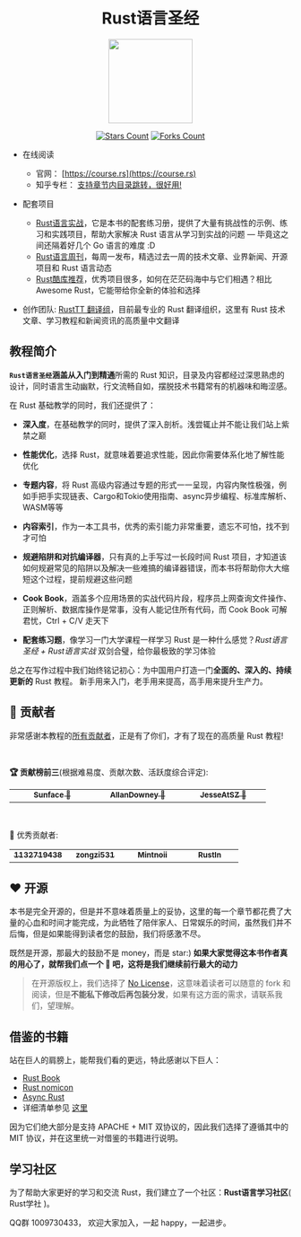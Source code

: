 <h1 align="center">Rust语言圣经</h1>

<div align="center">
    <img height="150" src="https://github.com/sunface/rust-by-practice/blob/master/en/assets/logo.png?raw=true">
</div>
   
<div align="center">

[![Stars Count](https://img.shields.io/github/stars/sunface/rust-course?style=flat)](https://github.com/sunface/rust-by-practice/stargazers) [![Forks Count](https://img.shields.io/github/forks/sunface/rust-course.svg?style=flat)](https://github.com/naaive/orange/network/members)
</div>

- 在线阅读
  - 官网： [https://course.rs](https://course.rs)
  - 知乎专栏： [支持章节内目录跳转，很好用!](https://www.zhihu.com/column/c_1452781034895446017)
  
- 配套项目  
  - [Rust语言实战](https://github.com/sunface/rust-by-practice)，它是本书的配套练习册，提供了大量有挑战性的示例、练习和实践项目，帮助大家解决 Rust 语言从学习到实战的问题 — 毕竟这之间还隔着好几个 Go 语言的难度 :D
  - [Rust语言周刊](https://github.com/sunface/rust-weekly)，每周一发布，精选过去一周的技术文章、业界新闻、开源项目和 Rust 语言动态
  - [Rust酷库推荐](https://github.com/sunface/fancy-rust)，优秀项目很多，如何在茫茫码海中与它们相遇？相比 Awesome Rust，它能带给你全新的体验和选择

- 创作团队: [RustTT 翻译组](https://rusttt.org)，目前最专业的 Rust 翻译组织，这里有 Rust 技术文章、学习教程和新闻资讯的高质量中文翻译


## 教程简介

**`Rust语言圣经`**涵盖从**入门到精通**所需的 Rust 知识，目录及内容都经过深思熟虑的设计，同时语言生动幽默，行文流畅自如，摆脱技术书籍常有的机器味和晦涩感。

在 Rust 基础教学的同时，我们还提供了：

- **深入度**，在基础教学的同时，提供了深入剖析。浅尝辄止并不能让我们站上紫禁之巅

- **性能优化**，选择 Rust，就意味着要追求性能，因此你需要体系化地了解性能优化

- **专题内容**，将 Rust 高级内容通过专题的形式一一呈现，内容内聚性极强，例如手把手实现链表、Cargo和Tokio使用指南、async异步编程、标准库解析、WASM等等

- **内容索引**，作为一本工具书，优秀的索引能力非常重要，遗忘不可怕，找不到才可怕

- **规避陷阱和对抗编译器**，只有真的上手写过一长段时间 Rust 项目，才知道该如何规避常见的陷阱以及解决一些难搞的编译器错误，而本书将帮助你大大缩短这个过程，提前规避这些问题

- **Cook Book**，涵盖多个应用场景的实战代码片段，程序员上网查询文件操作、正则解析、数据库操作是常事，没有人能记住所有代码，而 Cook Book 可解君忧，Ctrl + C/V 走天下

- **配套练习题**，像学习一门大学课程一样学习 Rust 是一种什么感觉？*Rust语言圣经 + Rust语言实战* 双剑合璧，给你最极致的学习体验

总之在写作过程中我们始终铭记初心：为中国用户打造一门**全面的、深入的、持续更新的** Rust 教程。 新手用来入门，老手用来提高，高手用来提升生产力。

## 🏅 贡献者

非常感谢本教程的[所有贡献者](https://github.com/sunface/rust-course/graphs/contributors)，正是有了你们，才有了现在的高质量 Rust 教程!

<br />

**🏆 贡献榜前三**(根据难易度、贡献次数、活跃度综合评定):
<table>
    <tr>
        <td align="center" width="25%">
            <a href="https://github.com/sunface">
                <img src="https://avatars.githubusercontent.com/u/7036754?v=4?s=100"   alt=""/>
                <br />
                <sub><b>Sunface 🥇</b></sub>
            </a>
        </td>
        <td align="center" width="25%">
            <a href="https://github.com/AllanDowney">
                <img src="https://avatars.githubusercontent.com/u/82752697?v=4?s=100"   alt=""/>
                <br />
                <sub><b>AllanDowney 🥈</b></sub>
            </a>
        </td>
        <td align="center" width="25%">
            <a href="https://github.com/JesseAtSZ">
                <img src="https://avatars.githubusercontent.com/u/35264598?v=4?s=100"  alt=""/>
                <br />
                <sub><b>JesseAtSZ 🥉</b></sub>
            </a>
        </td>
    </tr>
</table>

<br />

🏅 优秀贡献者: 
<table>
    <tr>
        <td align="center" width="25%">
            <a href="https://github.com/1132719438">
                <img src="https://avatars.githubusercontent.com/u/10138791?v=4?s=100" alt=""/>
                <br />
                <sub><b>1132719438</b></sub>
            </a>
        </td>
        <td align="center" width="25%">
            <a href="https://github.com/zongzi531">
                <img src="https://avatars.githubusercontent.com/u/22429236?v=4?s=100"  alt=""/>
                <br />
                <sub><b>zongzi531</b></sub>
            </a>
        </td>
        <td align="center" width="25%">
            <a href="https://github.com/Mintnoii">
                <img src="https://avatars.githubusercontent.com/u/30466018?v=4?s=100"  alt=""/>
                <br />
                <sub><b>Mintnoii</b></sub>
            </a>
        </td>
        <td align="center" width="25%">
            <a href="https://github.com/Rustln">
                <img src="https://avatars.githubusercontent.com/u/100085326?v=4?s=100" alt=""/>
                <br />
                <sub><b>Rustln</b></sub>
            </a>
        </td>
    </tr>
</table>

## ❤️ 开源

本书是完全开源的，但是并不意味着质量上的妥协，这里的每一个章节都花费了大量的心血和时间才能完成，为此牺牲了陪伴家人、日常娱乐的时间，虽然我们并不后悔，但是如果能得到读者您的鼓励，我们将感激不尽。

既然是开源，那最大的鼓励不是 money，而是 star:)  **如果大家觉得这本书作者真的用心了，就帮我们点一个 🌟 吧，这将是我们继续前行最大的动力**

> 在开源版权上，我们选择了 [No License](https://www.google.com.hk/url?sa=t&rct=j&q=&esrc=s&source=web&cd=&ved=2ahUKEwigkv-KtMT0AhXFdXAKHdI4BCcQFnoECAQQAw&url=https%3A%2F%2Fchoosealicense.com%2Fno-permission%2F&usg=AOvVaw3M2Q4IbdhnpJ2K71TF7SPB)，这意味着读者可以随意的 fork 和阅读，但是**不能私下修改后再包装分发**，如果有这方面的需求，请联系我们，望理解。


## 借鉴的书籍

站在巨人的肩膀上，能帮我们看的更远，特此感谢以下巨人：

- [Rust Book](https://doc.rust-lang.org/book)
- [Rust nomicon](https://doc.rust-lang.org/nomicon/intro.html)
- [Async Rust](https://rust-lang.github.io/async-book/01_getting_started/01_chapter.html)
- 详细清单参见 [这里](./assets/writing-material/books.md)

因为它们绝大部分是支持 APACHE + MIT 双协议的，因此我们选择了遵循其中的 MIT 协议，并在这里统一对借鉴的书籍进行说明。


## 学习社区

为了帮助大家更好的学习和交流 Rust，我们建立了一个社区：**Rust语言学习社区**( Rust学社 )。

QQ群 1009730433， 欢迎大家加入，一起 happy，一起进步。
